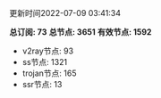 更新时间2022-07-09 03:41:34

**总订阅: 73**
**总节点: 3651**
**有效节点: 1592**
- v2ray节点: 93
- ss节点: 1321
- trojan节点: 165
- ssr节点: 13
